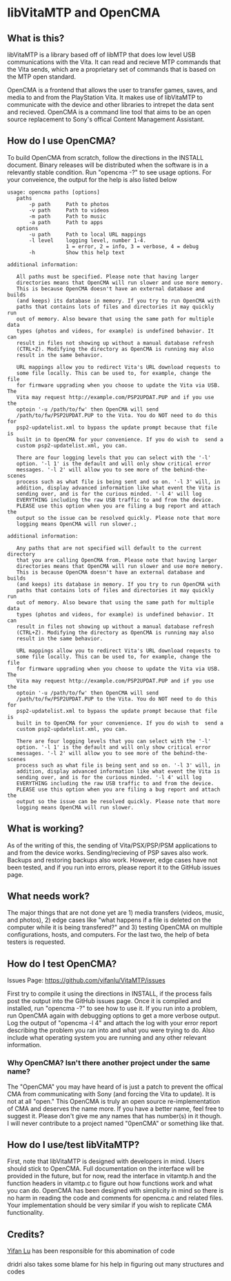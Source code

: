 libVitaMTP and OpenCMA
======================

## What is this?

libVitaMTP is a library based off of libMTP that does low level USB 
communications with the Vita. It can read and recieve MTP commands 
that the Vita sends, which are a proprietary set of commands that is 
based on the MTP open standard.

OpenCMA is a frontend that allows the user to transfer games, saves, 
and media to and from the PlayStation Vita. It makes use of libVitaMTP 
to communicate with the device and other libraries to intrepet the data 
sent and recieved. OpenCMA is a command line tool that aims to be an 
open source replacement to Sony's offical Content Management Assistant.

## How do I use OpenCMA?

To build OpenCMA from scratch, follow the directions in the INSTALL 
document. Binary releases will be distributed when the software is in 
a relevantly stable condition. Run "opencma -?" to see usage options.
For your conveience, the output for the help is also listed below

```
usage: opencma paths [options]
   paths
       -p path     Path to photos
       -v path     Path to videos
       -m path     Path to music
       -a path     Path to apps
   options
       -u path     Path to local URL mappings
       -l level    logging level, number 1-4.
                   1 = error, 2 = info, 3 = verbose, 4 = debug
       -h          Show this help text

additional information:

   All paths must be specified. Please note that having larger
   directories means that OpenCMA will run slower and use more memory.
   This is because OpenCMA doesn't have an external database and builds
   (and keeps) its database in memory. If you try to run OpenCMA with
   paths that contains lots of files and directories it may quickly run
   out of memory. Also beware that using the same path for multiple data
   types (photos and videos, for example) is undefined behavior. It can
   result in files not showing up without a manual database refresh
   (CTRL+Z). Modifying the directory as OpenCMA is running may also
   result in the same behavior.

   URL mappings allow you to redirect Vita's URL download requests to
   some file locally. This can be used to, for example, change the file
   for firmware upgrading when you choose to update the Vita via USB. The
   Vita may request http://example.com/PSP2UPDAT.PUP and if you use the
   optoin '-u /path/to/fw' then OpenCMA will send
   /path/to/fw/PSP2UPDAT.PUP to the Vita. You do NOT need to do this for
   psp2-updatelist.xml to bypass the update prompt because that file is
   built in to OpenCMA for your convenience. If you do wish to  send a
   custom psp2-updatelist.xml, you can.

   There are four logging levels that you can select with the '-l'
   option. '-l 1' is the default and will only show critical error
   messages. '-l 2' will allow you to see more of the behind-the-scenes
   process such as what file is being sent and so on. '-l 3' will, in
   addition, display advanced information like what event the Vita is
   sending over, and is for the curious minded. '-l 4' will log
   EVERYTHING including the raw USB traffic to and from the device.
   PLEASE use this option when you are filing a bug report and attach the
   output so the issue can be resolved quickly. Please note that more
   logging means OpenCMA will run slower.;

additional information:

   Any paths that are not specified will default to the current directory
   that you are calling OpenCMA from. Please note that having larger
   directories means that OpenCMA will run slower and use more memory.
   This is because OpenCMA doesn't have an external database and builds
   (and keeps) its database in memory. If you try to run OpenCMA with
   paths that contains lots of files and directories it may quickly run
   out of memory. Also beware that using the same path for multiple data
   types (photos and videos, for example) is undefined behavior. It can
   result in files not showing up without a manual database refresh
   (CTRL+Z). Modifying the directory as OpenCMA is running may also
   result in the same behavior.

   URL mappings allow you to redirect Vita's URL download requests to
   some file locally. This can be used to, for example, change the file
   for firmware upgrading when you choose to update the Vita via USB. The
   Vita may request http://example.com/PSP2UPDAT.PUP and if you use the
   optoin '-u /path/to/fw' then OpenCMA will send
   /path/to/fw/PSP2UPDAT.PUP to the Vita. You do NOT need to do this for
   psp2-updatelist.xml to bypass the update prompt because that file is
   built in to OpenCMA for your convenience. If you do wish to  send a
   custom psp2-updatelist.xml, you can.

   There are four logging levels that you can select with the '-l'
   option. '-l 1' is the default and will only show critical error
   messages. '-l 2' will allow you to see more of the behind-the-scenes
   process such as what file is being sent and so on. '-l 3' will, in
   addition, display advanced information like what event the Vita is
   sending over, and is for the curious minded. '-l 4' will log
   EVERYTHING including the raw USB traffic to and from the device.
   PLEASE use this option when you are filing a bug report and attach the
   output so the issue can be resolved quickly. Please note that more
   logging means OpenCMA will run slower.
```

## What is working?

As of the writing of this, the sending of Vita/PSX/PSP/PSM applications to 
and from the device works. Sending/recieving of PSP saves also work. Backups 
and restoring backups also work. However, edge cases have not been tested, 
and if you run into errors, please report it to the GitHub issues page.

## What needs work?

The major things that are not done yet are 1) media transfers (videos, music, 
and photos), 2) edge cases like "what happens if a file is deleted on the 
computer while it is being transfered?" and 3) testing OpenCMA on multiple 
configurations, hosts, and computers. For the last two, the help of beta 
testers is requested.

## How do I test OpenCMA?

Issues Page: https://github.com/yifanlu/VitaMTP/issues

First try to compile it using the directions in INSTALL, if the process fails 
post the output into the GitHub issues page. Once it is compiled and installed, 
run "opencma -?" to see how to use it. If you run into a problem, run OpenCMA 
again with debugging options to get a more verbose output. Log the output of 
"opencma -l 4" and attach the log with your error report describing the problem 
you ran into and what you were trying to do. Also include what operating system 
you are running and any other relevant information.

### Why OpenCMA? Isn't there another project under the same name?

The "OpenCMA" you may have heard of is just a patch to prevent the offical CMA 
from communicating with Sony (and forcing the Vita to update). It is not at all 
"open." This OpenCMA is truly an open source re-implementation of CMA and deserves 
the name more. If you have a better name, feel free to suggest it. Please don't give 
me any names that has number(s) in it though. I will never contribute to a project 
named "0penCMA" or something like that.

## How do I use/test libVitaMTP?

First, note that libVitaMTP is designed with developers in mind. Users should 
stick to OpenCMA. Full documentation on the interface will be provided in the 
future, but for now, read the interface in vitamtp.h and the function headers 
in vitamtp.c to figure out how functions work and what you can do. OpenCMA has 
been designed with simplicity in mind so there is no harm in reading the code 
and comments for opencma.c and related files. Your implementation should be 
very similar if you wish to replicate CMA functionality.

## Credits?

[Yifan Lu](http://yifan.lu/) has been responsible for this abomination of code

dridri also takes some blame for his help in figuring out many structures and codes
